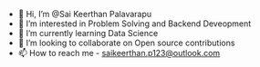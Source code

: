 - 👋 Hi, I’m @Sai Keerthan Palavarapu
- 👀 I’m interested in Problem Solving and Backend Deveopment
- 🌱 I’m currently learning Data Science
- 💞️ I’m looking to collaborate on Open source contributions
- 📫 How to reach me - saikeerthan.p123@outlook.com

<!---
saikeerthan-14/saikeerthan-14 is a ✨ special ✨ repository because its `README.md` (this file) appears on your GitHub profile.
You can click the Preview link to take a look at your changes.
--->
